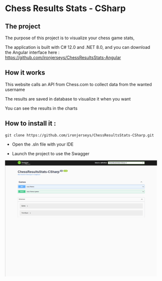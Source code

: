 # Chess Results Stats - CSharp

## The project

The purpose of this project is to visualize your chess game stats,

The application is built with C# 12.0 and .NET 8.0, and you can download the Angular interface here : https://github.com/ironjerseys/ChessResultsStats-Angular

## How it works

This website calls an API from Chess.com to collect data from the wanted username

The results are saved in database to visualize it when you want

You can see the results in the charts

## How to install it :

```
git clone https://github.com/ironjerseys/ChessResultsStats-CSharp.git
```

-   Open the .sln file with your IDE

-   Launch the project to use the Swagger

![ChessResultsStats-CSharp](screenshots/swagger.png)
